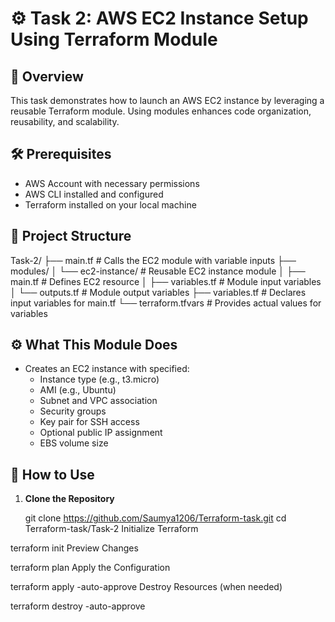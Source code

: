 # ⚙️ Task 2: AWS EC2 Instance Setup Using Terraform Module

## 📌 Overview

This task demonstrates how to launch an AWS EC2 instance by leveraging a reusable Terraform module. Using modules enhances code organization, reusability, and scalability.

## 🛠️ Prerequisites

- AWS Account with necessary permissions
- AWS CLI installed and configured
- Terraform installed on your local machine

## 📁 Project Structure

Task-2/
├── main.tf # Calls the EC2 module with variable inputs
├── modules/
│ └── ec2-instance/ # Reusable EC2 instance module
│ ├── main.tf # Defines EC2 resource
│ ├── variables.tf # Module input variables
│ └── outputs.tf # Module output variables
├── variables.tf # Declares input variables for main.tf
└── terraform.tfvars # Provides actual values for variables


## ⚙️ What This Module Does

- Creates an EC2 instance with specified:
  - Instance type (e.g., t3.micro)
  - AMI (e.g., Ubuntu)
  - Subnet and VPC association
  - Security groups
  - Key pair for SSH access
  - Optional public IP assignment
  - EBS volume size

## 🚀 How to Use

1. **Clone the Repository**

  
   git clone https://github.com/Saumya1206/Terraform-task.git
   cd Terraform-task/Task-2
Initialize Terraform


terraform init
Preview Changes


terraform plan
Apply the Configuration


terraform apply -auto-approve
Destroy Resources (when needed)


terraform destroy -auto-approve
